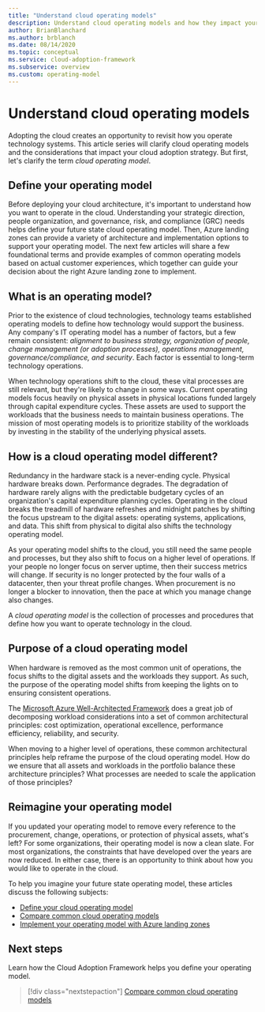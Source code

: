 ```yaml
---
title: "Understand cloud operating models"
description: Understand cloud operating models and how they impact your cloud adoption strategy.
author: BrianBlanchard
ms.author: brblanch
ms.date: 08/14/2020
ms.topic: conceptual
ms.service: cloud-adoption-framework
ms.subservice: overview
ms.custom: operating-model
---
```


<!-- docsTest:ignore GRC -->
<!-- cspell:ignore reimagine -->

# Understand cloud operating models

Adopting the cloud creates an opportunity to revisit how you operate technology systems. This article series will clarify cloud operating models and the considerations that impact your cloud adoption strategy. But first, let's clarify the term *cloud operating model*.

## Define your operating model

Before deploying your cloud architecture, it's important to understand how you want to operate in the cloud. Understanding your strategic direction, people organization, and governance, risk, and compliance (GRC) needs helps define your future state cloud operating model. Then, Azure landing zones can provide a variety of architecture and implementation options to support your operating model. The next few articles will share a few foundational terms and provide examples of common operating models based on actual customer experiences, which together can guide your decision about the right Azure landing zone to implement.

## What is an operating model?

Prior to the existence of cloud technologies, technology teams established operating models to define how technology would support the business. Any company's IT operating model has a number of factors, but a few remain consistent: *alignment to business strategy, organization of people, change management (or adoption processes), operations management, governance/compliance, and security*. Each factor is essential to long-term technology operations.

When technology operations shift to the cloud, these vital processes are still relevant, but they're likely to change in some ways. Current operating models focus heavily on physical assets in physical locations funded largely through capital expenditure cycles. These assets are used to support the workloads that the business needs to maintain business operations. The mission of most operating models is to prioritize stability of the workloads by investing in the stability of the underlying physical assets.

## How is a cloud operating model different?

Redundancy in the hardware stack is a never-ending cycle. Physical hardware breaks down. Performance degrades. The degradation of hardware rarely aligns with the predictable budgetary cycles of an organization's capital expenditure planning cycles. Operating in the cloud breaks the treadmill of hardware refreshes and midnight patches by shifting the focus upstream to the digital assets: operating systems, applications, and data. This shift from physical to digital also shifts the technology operating model.

As your operating model shifts to the cloud, you still need the same people and processes, but they also shift to focus on a higher level of operations. If your people no longer focus on server uptime, then their success metrics will change. If security is no longer protected by the four walls of a datacenter, then your threat profile changes. When procurement is no longer a blocker to innovation, then the pace at which you manage change also changes.

A *cloud operating model* is the collection of processes and procedures that define how you want to operate technology in the cloud.

## Purpose of a cloud operating model

When hardware is removed as the most common unit of operations, the focus shifts to the digital assets and the workloads they support. As such, the purpose of the operating model shifts from keeping the lights on to ensuring consistent operations.

The [Microsoft Azure Well-Architected Framework](https://docs.microsoft.com/azure/architecture/framework/) does a great job of decomposing workload considerations into a set of common architectural principles: cost optimization, operational excellence, performance efficiency, reliability, and security.

When moving to a higher level of operations, these common architectural principles help reframe the purpose of the cloud operating model. How do we ensure that all assets and workloads in the portfolio balance these architecture principles? What processes are needed to scale the application of those principles?

## Reimagine your operating model

If you updated your operating model to remove every reference to the procurement, change, operations, or protection of physical assets, what's left? For some organizations, their operating model is now a clean slate. For most organizations, the constraints that have developed over the years are now reduced. In either case, there is an opportunity to think about how you would like to operate in the cloud.

To help you imagine your future state operating model, these articles discuss the following subjects:

- [Define your cloud operating model](./define.md)
- [Compare common cloud operating models](./compare.md)
- [Implement your operating model with Azure landing zones](../ready/landing-zone/implementation-options.md)

## Next steps

Learn how the Cloud Adoption Framework helps you define your operating model.

> [!div class="nextstepaction"]
> [Compare common cloud operating models](./compare.md)
